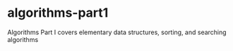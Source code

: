 # algorithms-part1
Algorithms Part I covers elementary data structures, sorting, and searching algorithms
